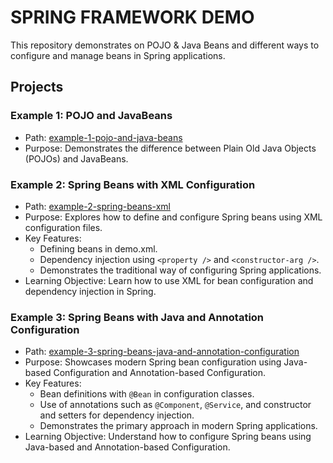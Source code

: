 # SPRING FRAMEWORK DEMO

This repository demonstrates on POJO & Java Beans and different ways to configure and manage beans in Spring applications.

## Projects
### Example 1: POJO and JavaBeans  
- Path: [example-1-pojo-and-java-beans](example-1-pojo-and-java-beans)  
- Purpose: Demonstrates the difference between Plain Old Java Objects (POJOs) and JavaBeans.

### Example 2: Spring Beans with XML Configuration
- Path: [example-2-spring-beans-xml](example-2-spring-beans-xml)
- Purpose: Explores how to define and configure Spring beans using XML configuration files.
- Key Features:
  - Defining beans in demo.xml.
  - Dependency injection using `<property />` and `<constructor-arg />`.
  - Demonstrates the traditional way of configuring Spring applications.
- Learning Objective: Learn how to use XML for bean configuration and dependency injection in Spring.

### Example 3: Spring Beans with Java and Annotation Configuration
- Path: [example-3-spring-beans-java-and-annotation-configuration](example-3-spring-beans-java-and-annotation-configuration)
- Purpose: Showcases modern Spring bean configuration using Java-based Configuration and Annotation-based Configuration.
- Key Features:
  - Bean definitions with `@Bean` in configuration classes.
  - Use of annotations such as `@Component`, `@Service`, and constructor and setters for dependency injection.
  - Demonstrates the primary approach in modern Spring applications.
- Learning Objective: Understand how to configure Spring beans using Java-based and Annotation-based Configuration.


